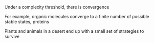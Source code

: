 ---
---

Under a complexity threshold, there is convergence

For example, organic molecules converge to a finite number of possible stable states, proteins 

Plants and animals in a desert end up with a small set of strategies to survive
